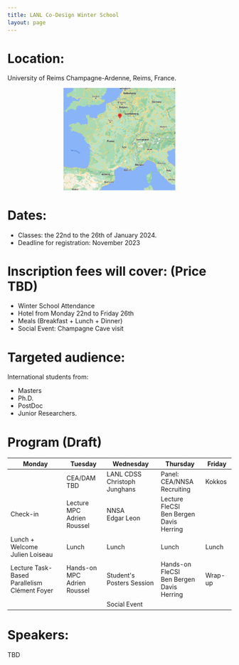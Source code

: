 ```yaml
---
title: LANL Co-Design Winter School
layout: page
---
```


# Location: 

University of Reims Champagne-Ardenne, Reims, France. 

<img src="images/reims.png" style="display: block; margin-left: auto; margin-right: auto; width: 50%;"/>

# Dates: 

-	Classes: the 22nd to the 26th of January 2024. 
-	Deadline for registration: November 2023

# Inscription fees will cover: (Price TBD)
-	Winter School Attendance
-	Hotel from Monday 22nd to Friday 26th 
-	Meals (Breakfast + Lunch + Dinner) 
-	Social Event: Champagne Cave visit 

# Targeted audience: 	
International students from: 
-	Masters
-	Ph.D.
-	PostDoc
-	Junior Researchers. 

# Program (Draft) 


| Monday                                          	| Tuesday                        	| Wednesday                       	| Thursday                                         	| Friday  	|
|-------------------------------------------------	|--------------------------------	|---------------------------------	|--------------------------------------------------	|---------	|
|                                                 	| CEA/DAM<br>TBD                 	| LANL CDSS<br>Christoph Junghans 	| Panel: CEA/NNSA<br>Recruiting                    	| Kokkos  	|
| Check-in                                        	| Lecture MPC<br>Adrien Roussel  	| NNSA<br>Edgar Leon              	| Lecture FleCSI <br>Ben Bergen<br>Davis Herring  	|         	|
| Lunch + Welcome<br>Julien Loiseau               	| Lunch                          	| Lunch                           	| Lunch                                            	| Lunch   	|
| Lecture Task-Based Parallelism<br>Clément Foyer 	| Hands-on MPC<br>Adrien Roussel 	| Student's Posters Session       	| Hands-on FleCSI <br>Ben Bergen<br>Davis Herring 	| Wrap-up 	|
|                                                 	|                                	| Social Event                    	|                                                  	|         	|

# Speakers: 
TBD

